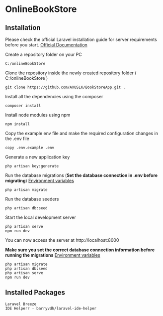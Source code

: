 # OnlineBookStore

## Installation

Please check the official Laravel installation guide for server requirements before you start. [Official Documentation](https://laravel.com/docs/10.x/installation)

Create a repository folder on your PC

    C:/onlineBookStore

Clone the repository inside the newly created repository folder ( C:/onlineBookStore )

    git clone https://github.com/AXUSLK/BookStoreApp.git . 

Install all the dependencies using the composer

    composer install
    
Install node modules using npm

    npm install

Copy the example env file and make the required configuration changes in the .env file

    copy .env.example .env

Generate a new application key

    php artisan key:generate

Run the database migrations (**Set the database connection in .env before migrating**) [Environment variables](https://laravel.com/docs/10.x/sail#mysql)

    php artisan migrate
    
Run the database seeders 

    php artisan db:seed

Start the local development server

    php artisan serve
    npm run dev

You can now access the server at http://localhost:8000
    
**Make sure you set the correct database connection information before running the migrations** [Environment variables](https://laravel.com/docs/10.x/sail#mysql)

    php artisan migrate
    php artisan db:seed
    php artisan serve
    npm run dev
    
## Installed Packages

```
Laravel Breeze
IDE Helperr - barryvdh/laravel-ide-helper
```
